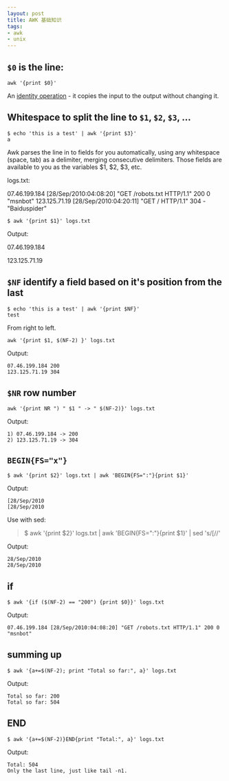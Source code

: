```yaml
---
layout: post
title: AWK 基础知识
tags:
- awk
- unix
---
```


## `$0` is the line:

```
awk '{print $0}'
```

An [identity operation](https://en.wikipedia.org/wiki/Identity_function) - it copies the input to the output without changing it.

## Whitespace to split the line to `$1`, `$2`, `$3`, ...

```
$ echo 'this is a test' | awk '{print $3}'
a
```

Awk parses the line in to fields for you automatically, using any whitespace (space, tab) as a delimiter, merging consecutive delimiters. 
Those fields are available to you as the variables $1, $2, $3, etc.

logs.txt:

07.46.199.184 [28/Sep/2010:04:08:20] "GET /robots.txt HTTP/1.1" 200 0 "msnbot"
123.125.71.19 [28/Sep/2010:04:20:11] "GET / HTTP/1.1" 304 - "Baiduspider"

```
$ awk '{print $1}' logs.txt
```

Output:

07.46.199.184

123.125.71.19

## `$NF` identify a field based on it's position from the last

```
$ echo 'this is a test' | awk '{print $NF}'
test
```

From right to left.

```
awk '{print $1, $(NF-2) }' logs.txt
```

Output:

```
07.46.199.184 200
123.125.71.19 304

```

## `$NR` row number

```
awk '{print NR ") " $1 " -> " $(NF-2)}' logs.txt
```

Output:

```
1) 07.46.199.184 -> 200
2) 123.125.71.19 -> 304
```

## `BEGIN{FS="x"}`

```
$ awk '{print $2}' logs.txt | awk 'BEGIN{FS=":"}{print $1}'
```

Output:

```
[28/Sep/2010
[28/Sep/2010
```

Use with sed:

> $ awk '{print $2}' logs.txt | awk 'BEGIN{FS=":"}{print $1}' | sed 's/\[//'

Output:

```
28/Sep/2010
28/Sep/2010
```

## if

```
$ awk '{if ($(NF-2) == "200") {print $0}}' logs.txt
```

Output:

```
07.46.199.184 [28/Sep/2010:04:08:20] "GET /robots.txt HTTP/1.1" 200 0 "msnbot"

```

## summing up

```
$ awk '{a+=$(NF-2); print "Total so far:", a}' logs.txt
```

Output:

```
Total so far: 200
Total so far: 504
```

## END

```
$ awk '{a+=$(NF-2)}END{print "Total:", a}' logs.txt

```

Output:

```
Total: 504
Only the last line, just like tail -n1.
```
